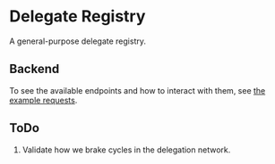 # Delegate Registry

A general-purpose delegate registry.

## Backend

To see the available endpoints and how to interact with them, see [the example requests](packages/backend/example-requests).

## ToDo

1. Validate how we brake cycles in the delegation network.
